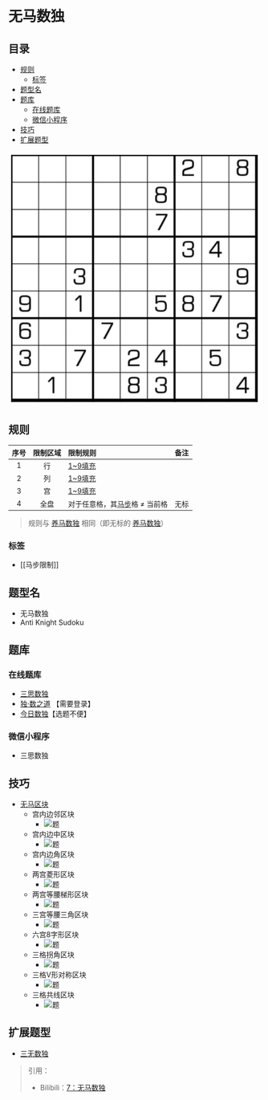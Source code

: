 # 无马数独
<!-- START doctoc generated TOC please keep comment here to allow auto update -->
<!-- DON'T EDIT THIS SECTION, INSTEAD RE-RUN doctoc TO UPDATE -->
## 目录

- [规则](#%E8%A7%84%E5%88%99)
  - [标签](#%E6%A0%87%E7%AD%BE)
- [题型名](#%E9%A2%98%E5%9E%8B%E5%90%8D)
- [题库](#%E9%A2%98%E5%BA%93)
  - [在线题库](#%E5%9C%A8%E7%BA%BF%E9%A2%98%E5%BA%93)
  - [微信小程序](#%E5%BE%AE%E4%BF%A1%E5%B0%8F%E7%A8%8B%E5%BA%8F)
- [技巧](#%E6%8A%80%E5%B7%A7)
- [扩展题型](#%E6%89%A9%E5%B1%95%E9%A2%98%E5%9E%8B)

<!-- END doctoc generated TOC please keep comment here to allow auto update -->

![题](../../../../../images/sudoku/无马数独.png)

## 规则

| 序号  | 限制区域 | 限制规则               | 备注  |
|:---:|:----:|:-------------------|:---:|
|  1  |  行   | [1~9填充]            |     |
|  2  |  列   | [1~9填充]            |     |
|  3  |  宫   | [1~9填充]            |     |
|  4  |  全盘  | 对于任意格，其[马步]格 ≠ 当前格 | 无标  |

> 规则与 [养马数独] 相同（即无标的 [养马数独]）

### 标签

- [[马步限制]]

## 题型名

- 无马数独
- Anti Knight Sudoku

## 题库

### 在线题库

- [三思数独]
- [独·数之道](http://www.sudokufans.org.cn/lx/game.index.php?type=wm) 【需要登录】
- [今日数独]【选题不便】

### 微信小程序

- 三思数独

## 技巧

- [无马区块](https://www.bilibili.com/read/cv10105179)
  - 宫内边邻区块
    - ![题](https://i0.hdslb.com/bfs/article/e95b2622a172a9610bdc0fcedb11c1ea9cb2d1b7.png@567w_567h_progressive.webp)
  - 宫内边中区块
    - ![题](https://i0.hdslb.com/bfs/article/fedf94cdd8df600ae1a34454f1c00ff833875c4f.png@567w_567h_progressive.webp)
  - 宫内边角区块
    - ![题](https://i0.hdslb.com/bfs/article/348ad0c3fe496165d219e1b0bc74854fcd7470a9.png@567w_567h_progressive.webp)
  - 两宫菱形区块
    - ![题](https://i0.hdslb.com/bfs/article/ec63713eecc28c9d3ac22c9e252ab337a4615721.png@567w_567h_progressive.webp)
  - 两宫等腰梯形区块
    - ![题](https://i0.hdslb.com/bfs/article/e4d11aad177d73a099b1d3bf04fb5ccfa5b0871f.png@567w_567h_progressive.webp)
  - 三宫等腰三角区块
    - ![题](https://i0.hdslb.com/bfs/article/c023be0b0e05e7f41a309f14403652c5f5118b5e.png@567w_567h_progressive.webp)
  - 六宫8字形区块
    - ![题](https://i0.hdslb.com/bfs/article/3effa2d40d59bbc119d84232067880ba4cea1b48.png@567w_567h_progressive.webp)
  - 三格拐角区块
    - ![题](https://i0.hdslb.com/bfs/article/cd8c3c2f4c839da636468774d59dbe926d9b42c4.png@567w_567h_progressive.webp)
  - 三格V形对称区块
    - ![题](https://i0.hdslb.com/bfs/article/7a5a5fea6fb451b056b0d7bfc1a82737df064ca1.png@567w_567h_progressive.webp)
  - 三格共线区块
    - ![题](https://i0.hdslb.com/bfs/article/d5d51e5245fe6a8776a1c3925a87433628ee704f.png@567w_567h_progressive.webp)

## 扩展题型

- [三无数独](../三无数独.md)

> 引用：
>
> - Bilibili：[7：无马数独](https://www.bilibili.com/read/cv10105179)

[1~9填充]: ../../../../../rules.md#1to9填充

[马步]: ../../../../../rules.md#马步

[养马数独]: 养马数独.md

[今日数独]: https://cn.sudoku.today/g-anti-knight-sudoku/

[三思数独]: https://www.12634.com/sudoku/anti_knight/level5
